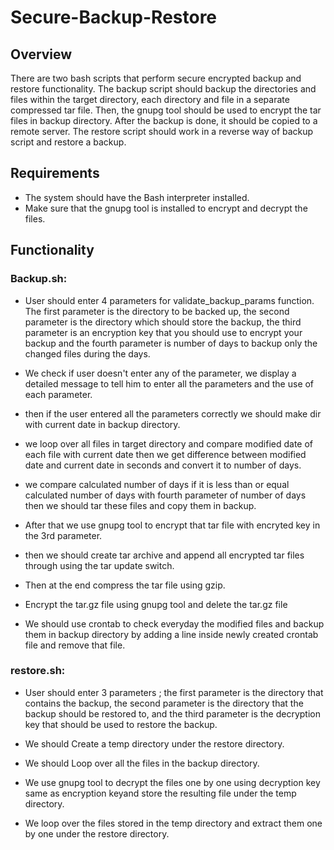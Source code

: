 # Secure-Backup-Restore

## Overview
There are two bash scripts that perform secure encrypted backup and restore functionality. The backup script should backup the directories and files within the target directory, each directory and file in a separate compressed tar file. Then, the gnupg tool should be used to encrypt the tar files in backup directory. After the backup is done, it
should be copied to a remote server. The restore script should work in a reverse way of backup script and restore a backup.


## Requirements
- The system should have the Bash interpreter installed. 
- Make sure that the gnupg tool is installed to encrypt and decrypt the files.

 
## Functionality
 ### Backup.sh:
 - User should enter 4 parameters for validate_backup_params function. The first parameter is the directory to be backed up, the second parameter is the directory which should store the backup, the third parameter is an encryption key that you should use to encrypt your backup and the fourth parameter is number of days to backup only the changed files during the days.
 
 - We check if user doesn't enter any of the parameter, we display a detailed message to tell him to enter all the parameters and the use of each parameter.
 - then if the user entered all the parameters correctly we should make dir with current date in backup directory.
 - we loop over all files in target directory and compare modified date of each file with current date then we get difference between modified date and current date in seconds and convert it to number of days.
 - we compare  calculated number of days if it is less than or equal calculated number of days with fourth parameter of number of days then we should tar these files and copy them in backup.
 - After that we use gnupg tool to encrypt that tar file with encryted key in the 3rd parameter.
 - then we should create tar archive and append all encrypted tar files through using the tar update switch.
 - Then at the end compress the tar file using gzip.
 - Encrypt the tar.gz file using gnupg tool and delete the tar.gz file
 - We should use crontab to check everyday the modified files and backup them in backup directory by adding a line inside newly created crontab file and remove that file.


 ### restore.sh:
-  User should enter 3 parameters ; the first parameter is the directory that contains the backup, the second parameter is the directory that the backup should be restored to, and the third parameter is the decryption key that should be used to restore the backup.

- We should Create a temp directory under the restore directory.
- We should Loop over all the files in the backup directory.
- We use gnupg tool to decrypt the files one by one using decryption key same as encryption keyand store the resulting file under the temp directory.
- We loop over the files stored in the temp directory and extract them one by one under the restore directory.









